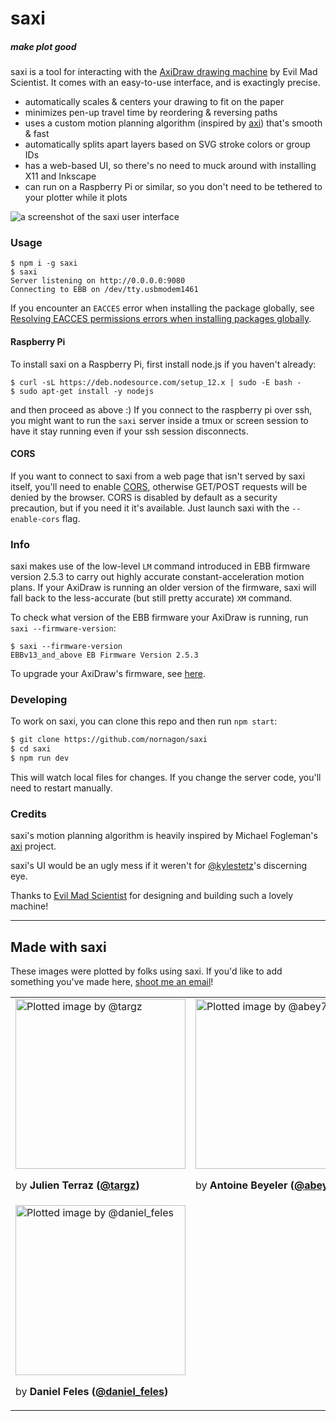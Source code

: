 # saxi
##### make plot good

saxi is a tool for interacting with the [AxiDraw
drawing machine](https://axidraw.com/) by Evil Mad Scientist. It comes with an
easy-to-use interface, and is exactingly precise.

- automatically scales & centers your drawing to fit on the paper
- minimizes pen-up travel time by reordering & reversing paths
- uses a custom motion planning algorithm (inspired by [axi](https://github.com/fogleman/axi)) that's smooth & fast
- automatically splits apart layers based on SVG stroke colors or group IDs
- has a web-based UI, so there's no need to muck around with installing X11 and Inkscape
- can run on a Raspberry Pi or similar, so you don't need to be tethered to your plotter while it plots

![a screenshot of the saxi user interface](docs/saxi.png)

### Usage

```
$ npm i -g saxi
$ saxi
Server listening on http://0.0.0.0:9080
Connecting to EBB on /dev/tty.usbmodem1461
```
If you encounter an `EACCES` error when installing the package globally, see [Resolving EACCES permissions errors when installing packages globally](https://docs.npmjs.com/resolving-eacces-permissions-errors-when-installing-packages-globally).

#### Raspberry Pi
To install saxi on a Raspberry Pi, first install node.js if you haven't already:

```
$ curl -sL https://deb.nodesource.com/setup_12.x | sudo -E bash -
$ sudo apt-get install -y nodejs
```

and then proceed as above :) If you connect to the raspberry pi over ssh, you might want to run the `saxi` server inside a tmux or screen session to have it stay running even if your ssh session disconnects.

#### CORS
If you want to connect to saxi from a web page that isn't served by saxi
itself, you'll need to enable
[CORS](https://developer.mozilla.org/en-US/docs/Web/HTTP/CORS), otherwise
GET/POST requests will be denied by the browser. CORS is disabled by default as
a security precaution, but if you need it it's available. Just launch saxi with
the `--enable-cors` flag.

### Info

saxi makes use of the low-level `LM` command introduced in EBB firmware version
2.5.3 to carry out highly accurate constant-acceleration motion plans. If your
AxiDraw is running an older version of the firmware, saxi will fall back to the
less-accurate (but still pretty accurate) `XM` command.

To check what version of the EBB firmware your AxiDraw is running, run `saxi --firmware-version`:

```
$ saxi --firmware-version
EBBv13_and_above EB Firmware Version 2.5.3
```

To upgrade your AxiDraw's firmware, see [here](https://github.com/evil-mad/EggBot/tree/master/EBB_firmware).

### Developing

To work on saxi, you can clone this repo and then run `npm start`:

```sh
$ git clone https://github.com/nornagon/saxi
$ cd saxi
$ npm run dev
```

This will watch local files for changes. If you change the server code, you'll need to restart manually.

### Credits
saxi's motion planning algorithm is heavily inspired by Michael Fogleman's
[axi](https://github.com/fogleman/axi) project.

saxi's UI would be an ugly mess if it weren't for [@kylestetz](https://github.com/kylestetz)'s discerning eye.

Thanks to [Evil Mad Scientist](http://www.evilmadscientist.com/) for designing
and building such a lovely machine!

---

## Made with saxi

These images were plotted by folks using saxi. If you'd like to add something you've made here, [shoot me an email](mailto:nornagon@nornagon.net)!

<table>
  <tbody>
    <tr>
      <td width=300>
        <a href="https://www.instagram.com/p/B9hFx9KFOwG/"><img width="272" src="https://user-images.githubusercontent.com/172800/80814353-9760ce00-8b80-11ea-8a94-64e13c33a7bc.jpg" alt="Plotted image by @targz" /></a>
        <p>by <strong>Julien Terraz (<a href="https://www.instagram.com/targz/">@targz</a>)</strong></p>
      </td>
      <td width=300>
        <a href="https://github.com/abey79/vpype-explorations"><img width="272" src="https://user-images.githubusercontent.com/172800/80814313-81530d80-8b80-11ea-963a-9ea337f2c6a2.jpg" alt="Plotted image by @abey79" /></a>
        <p>by <strong>Antoine Beyeler (<a href="https://twitter.com/abey79">@abey79</a>)</strong></p>
      </td>
      <td width=300>
        <a href="https://twitter.com/MAKIO135/status/1253334618243125256"><img width="272" src="https://user-images.githubusercontent.com/172800/80814775-4ef5e000-8b81-11ea-896c-e7522d4c38d1.jpg" alt="Plotted image by @MAKIO135" /></a>
        <p>by <strong>Lionel Radisson (<a href="https://twitter.com/MAKIO135">@MAKIO135</a>)</strong></p>
      </td>
    </tr>
    <tr>
      <td width=300>
        <a href="https://www.instagram.com/p/B4iixy7gDB9/"><img width="272" src="https://user-images.githubusercontent.com/172800/80815693-faebfb00-8b82-11ea-81a3-24f825b405ce.jpg" alt="Plotted image by @daniel_feles" /></a>
        <p>by <strong>Daniel Feles (<a href="https://www.instagram.com/daniel_feles/">@daniel_feles</a>)</strong></p>
      </td>
      <td width=300>
      </td>
      <td width=300>
      </td>
    </tr>
  </tbody>
</table>
